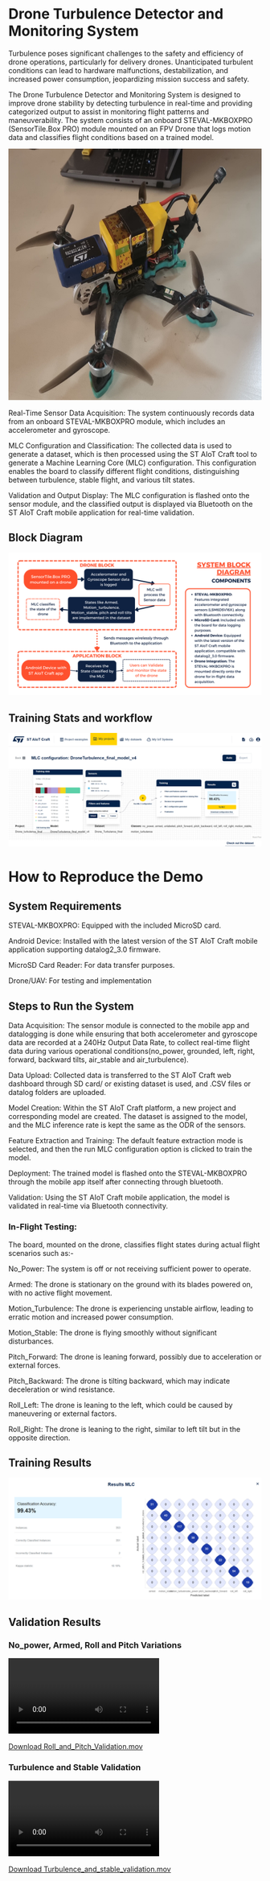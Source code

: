 # Drone Turbulence Detector and Monitoring System
Turbulence poses significant challenges to the safety and efficiency of drone operations, particularly for delivery drones. Unanticipated turbulent conditions can lead to hardware malfunctions, destabilization, and increased power consumption, jeopardizing mission success and safety.

The Drone Turbulence Detector and Monitoring System is designed to improve drone stability by detecting turbulence in real-time and providing categorized output to assist in monitoring flight patterns and maneuverability. The system consists of an onboard STEVAL-MKBOXPRO (SensorTile.Box PRO) module mounted on an FPV Drone that logs motion data and classifies flight conditions based on a trained model.

<img src="Project_images/SensorTile.Box PRO Mounted on FPV Drone.jpg" height = "500px" width= "694px" alt="SensorTile.Box PRO Mounted on FPV Drone">

Real-Time Sensor Data Acquisition: The system continuously records data from an onboard STEVAL-MKBOXPRO module, which includes an accelerometer and gyroscope.

MLC Configuration and Classification: The collected data is used to generate a dataset, which is then processed using the ST AIoT Craft tool to generate a Machine Learning Core (MLC) configuration. This configuration enables the board to classify different flight conditions, distinguishing between turbulence, stable flight, and various tilt states.

Validation and Output Display: The MLC configuration is flashed onto the sensor module, and the classified output is displayed via Bluetooth on the ST AIoT Craft mobile application for real-time validation.

## Block Diagram
<img src="Project_images/Block_Diagram.png" alt="Block Diagram">



## Training Stats and workflow
<img src="Project_images/training stats and accuracy.png" alt="training stats with 99.43% accuracy">


# How to Reproduce the Demo
## System Requirements
STEVAL-MKBOXPRO: Equipped with the included MicroSD card.

Android Device: Installed with the latest version of the ST AIoT Craft mobile application supporting datalog2_3.0 firmware.

MicroSD Card Reader: For data transfer purposes.

Drone/UAV: For testing and implementation


## Steps to Run the System
Data Acquisition: The sensor module is connected to the mobile app and datalogging is done while ensuring that both accelerometer and gyroscope data are recorded at a 240Hz Output Data Rate, to collect real-time flight data during various operational conditions(no_power, grounded, left, right, forward, backward tilts, air_stable and air_turbulence).

Data Upload: Collected data is transferred to the ST AIoT Craft web dashboard through SD card/ or existing dataset is used, and .CSV files or datalog folders are uploaded.

Model Creation: Within the ST AIoT Craft platform, a new project and corresponding model are created. The dataset is assigned to the model, and the MLC inference rate is kept the same as the ODR of the sensors. 

Feature Extraction and Training: The default feature extraction mode is selected, and then the run MLC configuration option is clicked to train the model.

Deployment: The trained model is flashed onto the STEVAL-MKBOXPRO through the mobile app itself after connecting through bluetooth.

Validation: Using the ST AIoT Craft mobile application, the model is validated in real-time via Bluetooth connectivity.

### In-Flight Testing:
The board, mounted on the drone, classifies flight states during actual flight scenarios such as:-

No_Power: The system is off or not receiving sufficient power to operate.

Armed: The drone is stationary on the ground with its blades powered on, with no active flight movement.

Motion_Turbulence: The drone is experiencing unstable airflow, leading to erratic motion and increased power consumption.

Motion_Stable: The drone is flying smoothly without significant disturbances.

Pitch_Forward: The drone is leaning forward, possibly due to acceleration or external forces.

Pitch_Backward: The drone is tilting backward, which may indicate deceleration or wind resistance.

Roll_Left: The drone is leaning to the left, which could be caused by maneuvering or external factors.

Roll_Right: The drone is leaning to the right, similar to left tilt but in the opposite direction.

## Training Results
<img src="Project_images/training results.png" alt="Training results">

## Validation Results

### No_power, Armed, Roll and Pitch Variations

<video controls src="Roll_and_Pitch_Validation.mov" title="Armed, Roll and Pitch Variations"></video>

[Download Roll_and_Pitch_Validation.mov](https://github.com/Aditya08p/Drone-Turbulence-Detector-and-Monitoring-System/raw/main/Roll_and_Pitch_Validation.mov)

### Turbulence and Stable Validation

<video controls src="Turbulence_and_stable_validation.mov" title="Turbulence and Stable Classification"></video>

[Download Turbulence_and_stable_validation.mov](https://github.com/Aditya08p/Drone-Turbulence-Detector-and-Monitoring-System/raw/main/Turbulence_and_stable_validation.mov)
